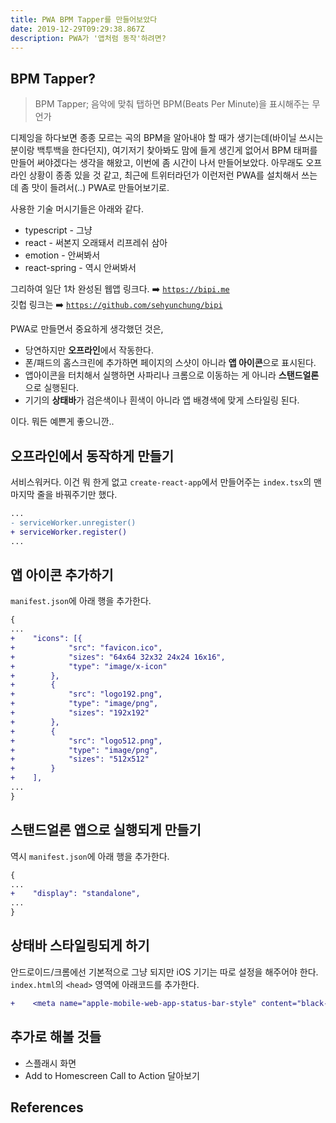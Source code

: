 ```yaml
---
title: PWA BPM Tapper를 만들어보았다
date: 2019-12-29T09:29:38.867Z
description: PWA가 '앱처럼 동작'하려면?
---
```

## **BPM Tapper?**  
> BPM Tapper; 음악에 맞춰 탭하면 BPM(Beats Per Minute)을 표시해주는 무언가

디제잉을 하다보면 종종 모르는 곡의 BPM을 알아내야 할 때가 생기는데(바이닐 쓰시는 분이랑 백투백을 한다던지), 여기저기 찾아봐도 맘에 들게 생긴게 없어서 BPM 태퍼를 만들어 써야겠다는 생각을 해왔고, 이번에 좀 시간이 나서 만들어보았다. 아무래도 오프라인 상황이 종종 있을 것 같고, 최근에 트위터라던가 이런저런 PWA를 설치해서 쓰는 데 좀 맛이 들려서(..) PWA로 만들어보기로.

사용한 기술 머시기들은 아래와 같다.

- typescript - 그냥
- react - 써본지 오래돼서 리프레쉬 삼아
- emotion - 안써봐서
- react-spring - 역시 안써봐서

그리하여 일단 1차 완성된 웹앱 링크다. ➡️ [`https://bipi.me`](https://bipi.me)  
깃헙 링크는 ➡️ [`https://github.com/sehyunchung/bipi`](https://github.com/sehyunchung/bipi)

PWA로 만들면서 중요하게 생각했던 것은,
- 당연하지만 **오프라인**에서 작동한다.
- 폰/패드의 홈스크린에 추가하면 페이지의 스샷이 아니라 **앱 아이콘**으로 표시된다.
- 앱아이콘을 터치해서 실행하면 사파리나 크롬으로 이동하는 게 아니라 **스탠드얼론**으로 실행된다.
- 기기의 **상태바**가 검은색이나 흰색이 아니라 앱 배경색에 맞게 스타일링 된다.

이다. 뭐든 예쁜게 좋으니깐..

## 오프라인에서 동작하게 만들기
서비스워커다. 이건 뭐 한게 없고 `create-react-app`에서 만들어주는 `index.tsx`의 맨 마지막 줄을 바꿔주기만 했다.
```diff
...
- serviceWorker.unregister()
+ serviceWorker.register()
...
```

## 앱 아이콘 추가하기
`manifest.json`에 아래 행을 추가한다.
```diff
{
...
+    "icons": [{
+            "src": "favicon.ico",
+            "sizes": "64x64 32x32 24x24 16x16",
+            "type": "image/x-icon"
+        },
+        {
+            "src": "logo192.png",
+            "type": "image/png",
+            "sizes": "192x192"
+        },
+        {
+            "src": "logo512.png",
+            "type": "image/png",
+            "sizes": "512x512"
+        }
+    ],
...
}
```

## 스탠드얼론 앱으로 실행되게 만들기
역시 `manifest.json`에 아래 행을 추가한다.
```diff
{
...
+    "display": "standalone",
...
}
```

## 상태바 스타일링되게 하기
안드로이드/크롬에선 기본적으로 그냥 되지만 iOS 기기는 따로 설정을 해주어야 한다. `index.html`의 `<head>` 영역에 아래코드를 추가한다.
```diff
+    <meta name="apple-mobile-web-app-status-bar-style" content="black-translucent" />
```

## 추가로 해볼 것들
- 스플래시 화면
- Add to Homescreen Call to Action 달아보기

## References
